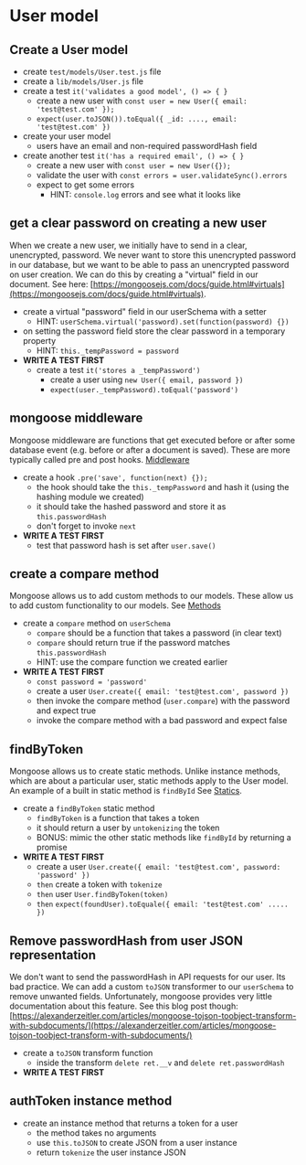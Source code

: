 # User model

## Create a User model

* create `test/models/User.test.js` file
* create a `lib/models/User.js` file
* create a test `it('validates a good model', () => { }`
  * create a new user with `const user = new User({ email: 'test@test.com' });`
  * `expect(user.toJSON()).toEqual({ _id: ...., email: 'test@test.com' })`
* create your user model
  * users have an email and non-required passwordHash field
* create another test `it('has a required email', () => { }`
  * create a new user with `const user = new User({});`
  * validate the user with `const errors = user.validateSync().errors`
  * expect to get some errors
    * HINT: `console.log` errors and see what it looks like

## get a clear password on creating a new user

When we create a new user, we initially have to send in a clear, unencrypted, password.
We never want to store this unencrypted password in our database, but we want to be able
to pass an unencrypted password on user creation. We can do this by creating a "virtual"
field in our document. See here: [https://mongoosejs.com/docs/guide.html#virtuals](https://mongoosejs.com/docs/guide.html#virtuals).

* create a virtual "password" field in our userSchema with a setter
  * HINT: `userSchema.virtual('password).set(function(password) {})`
* on setting the password field store the clear password in a temporary property
  * HINT: `this._tempPassword = password`
* **WRITE A TEST FIRST**
  * create a test `it('stores a _tempPassword')`
    * create a user using `new User({ email, password })`
    * `expect(user._tempPassword).toEqual('password')`

## mongoose middleware

Mongoose middleware are functions that get executed before or after some database
event (e.g. before or after a document is saved). These are more typically called
pre and post hooks. [Middleware](https://mongoosejs.com/docs/middleware.html)

* create a hook `.pre('save', function(next) {});`
  * the hook should take the `this._tempPassword` and hash it (using the hashing module we created)
  * it should take the hashed password and store it as `this.passwordHash`
  * don't forget to invoke `next`
* **WRITE A TEST FIRST**
  * test that password hash is set after `user.save()`

## create a compare method

Mongoose allows us to add custom methods to our models. These allow us to add custom functionality
to our models. See [Methods](https://mongoosejs.com/docs/guide.html#methods)

* create a `compare` method on `userSchema`
  * `compare` should be a function that takes a password (in clear text)
  * `compare` should return true if the password matches `this.passwordHash`
  * HINT: use the compare function we created earlier
* **WRITE A TEST FIRST**
  * `const password = 'password'`
  * create a user `User.create({ email: 'test@test.com', password })`
  * then invoke the compare method (`user.compare`) with the password and expect true
  * invoke the compare method with a bad password and expect false

## findByToken

Mongoose allows us to create static methods. Unlike instance methods, which are about a particular
user, static methods apply to the User model. An example of a built in static method is `findById`
See [Statics](https://mongoosejs.com/docs/guide.html#statics).

* create a `findByToken` static method
  * `findByToken` is a function that takes a token
  * it should return a user by `untokenizing` the token
  * BONUS: mimic the other static methods like `findById` by returning a promise
* **WRITE A TEST FIRST**
  * create a user `User.create({ email: 'test@test.com', password: 'password' })`
  * `then` create a token with `tokenize`
  * `then` user `User.findByToken(token)`
  * `then` `expect(foundUser).toEquale({ email: 'test@test.com' ..... })`

## Remove passwordHash from user JSON representation

We don't want to send the passwordHash in API requests for our user. Its bad practice.
We can add a custom `toJSON` transformer to our `userSchema` to remove unwanted fields.
Unfortunately, mongoose provides very little documentation about this feature. See this
blog post though: [https://alexanderzeitler.com/articles/mongoose-tojson-toobject-transform-with-subdocuments/](https://alexanderzeitler.com/articles/mongoose-tojson-toobject-transform-with-subdocuments/)

* create a `toJSON` transform function
  * inside the transform `delete ret.__v` and `delete ret.passwordHash`
* **WRITE A TEST FIRST**

## authToken instance method

* create an instance method that returns a token for a user
  * the method takes no arguments
  * use `this.toJSON` to create JSON from a user instance
  * return `tokenize` the user instance JSON
